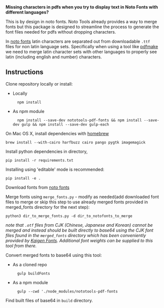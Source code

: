 **Missing characters in pdfs when you try to display text in Noto Fonts with different languages?**

This is by design in noto fonts. Noto Tools already provides a way to merge fonts but this package is designed to streamline the process to generate the font files needed for pdfs without dropping characters.

In [noto fonts](https://www.google.com/get/noto/) latin characters are separated out from downloadable `.ttf` files for non latin language sets. Specifically when using a tool like [pdfmake](https://github.com/bpampuch/pdfmake) we need to merge latin character sets with other languages to properly see latin (including english and number) characters.

## Instructions
Clone repository locally or install:
- Locally
    
        npm install
    
- As npm module

        npm install --save-dev nototools-pdf-fonts && npm install --save-dev gulp && npm install --save-dev gulp-each

On Mac OS X, install dependencies with [homebrew](https://brew.sh)
 
    brew install --with-cairo harfbuzz cairo pango pygtk imagemagick

Install python dependencies in directory,

    pip install -r requirements.txt

Installing using 'editable' mode is recommended:

    pip install -e .

Download fonts from [noto fonts](https://www.google.com/get/noto/)

Merge fonts using `merge_fonts.py` - modify as needed(add downloaded font files to merge or skip this step to use already merged fonts provided in merged_fonts directory for the next step): 
    
    python3 dir_to_merge_fonts.py -d dir_to_notofonts_to_merge

*note that `.otf` files from CJK (Chinese, Japanese and Korean) cannot be merged and instead should be built directly to base64 using the CJK font files found in the `merged_fonts` directory which has been conveniently provided by [Kaigen Fonts](https://github.com/m13253/kaigen-fonts). Additional font weights can be supplied to this tool from there.*

Convert merged fonts to base64 using this tool: 
- As a cloned repo

        gulp buildFonts 
 
- As a npm module

        gulp --cwd './node_modules/nototools-pdf-fonts

Find built files of base64 in `build` directory. 
